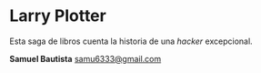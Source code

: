 # Larry Plotter

Esta saga de libros cuenta la historia de una *hacker* excepcional.

**Samuel Bautista**
samu6333@gmail.com
